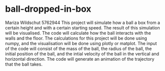# ball-dropped-in-box
Mariza Wildschut 5762944
This project will simulate how a ball a box from a certain height and with a certain starting speed. The result of this simulation will be visualised. 
The code will calculate how the ball interacts with the walls and the floor.
The calculations for this project will be done using numpy, and the visualisation will be done using plotly or matplot. 
The input of the code will consist of the mass of the ball, the radius of the ball, the initial position of the ball, and the intial velocity of the ball in the vertical and horizontal direction. 
The code will generate an animation of the trajectory that the ball takes. 
